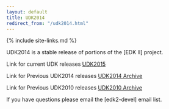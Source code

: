 ```yaml
---
layout: default
title: UDK2014
redirect_from: "/udk2014.html"
---
```

{% include site-links.md %}

UDK2014 is a stable release of portions of the [EDK II] project.
<br>

Link for current UDK releases <a href="{{baseurl}}/udk/udk2015/">UDK2015</a>  

Link for Previous UDK2014 releases <a href="{{baseurl}}/udk2014/Archive/">UDK2014 Archive</a>  

Link for Previous UDK2010 releases <a href="{{wiki}}/UDK2010-Releases" title="UDK2010 Archive ">UDK2010 Archive</a>

 

If you have questions please email the [edk2-devel] email list.

